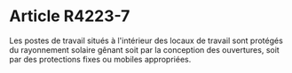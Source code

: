 # Article R4223-7

  
Les postes de travail situés à l'intérieur des locaux de travail sont protégés du rayonnement solaire gênant soit par la conception des ouvertures, soit par des protections fixes ou mobiles appropriées.